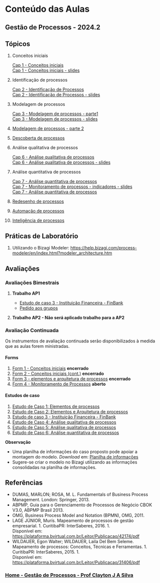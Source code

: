 # Conteúdo das Aulas  

## Gestão de Processos - 2024.2

## Tópicos

1. Conceitos iniciais

   [Cap 1 - Conceitos iniciais](gestao_processos_aulas/gestao_processos_cap1.md)  
   [Cap 1 - Conceitos iniciais - slides](gestao_processos_aulas/gestao_processos_cap1.pdf)

2. Identificação de processos

   [Cap 2 - Identificação de Processos](gestao_processos_aulas/gestao_processos_cap2.md)  
   [Cap 2 - Identificação de Processos - slides](gestao_processos_aulas/gestao_processos_cap2.pdf)

3. Modelagem de processos
    
   [Cap 3 - Modelagem de processos - parte1](gestao_processos_aulas/gestao_processos_cap3.md)  
   [Cap 3 - Modelagem de processos - slides](gestao_processos_aulas/gestao_processos_cap3.pdf)

4. [Modelagem de processos - parte 2](gestao_processos_aulas/gestao_processos_cap4.md)

5. [Descoberta de processos](gestao_processos_aulas/gestao_processos_cap5.md)

6. Análise qualitativa de processos
   
   [Cap 6 - Análise qualitativa de processos](gestao_processos_aulas/gestao_processos_cap6.md)  
   [Cap 6 - Análise qualitativa de processos - slides](gestao_processos_aulas/gestao_processos_cap6.pdf)

7. Análise quantitativa de processos
  
   [Cap 7 - Análise quantitativa de processos](gestao_processos_aulas/gestao_processos_cap7.md)  
   [Cap 7 - Monitoramento de processos - indicadores - slides](gestao_processos_aulas/gestao_processos_cap7_1.pdf)  
   [Cap 7 - Análise quantitativa de processos](gestao_processos_aulas/gestao_processos_cap7_2.pdf)

8.  [Redesenho de processos](gestao_processos_aulas/gestao_processos_cap8.md)

9.  [Automação de processos](gestao_processos_aulas/gestao_processos_cap9.md)

10. [Inteligência de processos](gestao_processos_aulas/gestao_processos_cap10.md)

## Práticas de Laboratório

1. Utilizando o Bizagi Modeler: https://help.bizagi.com/process-modeler/en/index.html?modeler_architecture.htm  

## Avaliações

### Avaliações Bimestrais

1. **Trabalho AP1**

   - [Estudo de caso 3 - Instituição Financeira - FinBank](gestao_processos_aulas/gestao_processos_caso3.md)
   - [Pedido aos grupos](gestao_processos_aulas/gestao_processos_estudo_caso3.md)
   
2. **Trabalho AP2 - Não será aplicado trabalho para a AP2**

### Avaliação Continuada

Os instrumentos de avaliação continuada serão disponibilizados à medida que as aulas forem ministradas. 

#### Forms

1. [Form 1 - Conceitos iniciais](gestao_processos_aulas/gestao_processos_form1.md) **encerrado**
2. [Form 2 - Conceitos iniciais (cont.)](gestao_processos_aulas/gestao_processos_form2.md) **encerrado**
3. [Form 3 - elementos e arquitetura de processos]() **encerrado**
4. [Form 4 - Monitoramento de Processos](https://forms.gle/yckj1Q878qLZw7N39)  **aberto**

#### Estudos de caso

1. [Estudo de Caso 1: Elementos de processos](gestao_processos_aulas/gestao_processos_caso1.md)
2. [Estudo de Caso 2: Elementos e Arquitetura de processos](gestao_processos_aulas/gestao_processos_caso2.md)
3. [Estudo de caso 3 - Instituição Financeira - FinBank](gestao_processos_aulas/gestao_processos_caso3.md) 
4. [Estudo de Caso 4: Análise qualitativa de processos](gestao_processos_aulas/gestao_processos_caso4.md)
5. [Estudo de Caso 5: Análise qualitativa de processos](gestao_processos_aulas/gestao_processos_caso5.md)
6. [Estudo de Caso 6: Análise quantitativa de processos](gestao_processos_aulas/gestao_processos_caso6.md)


**Observação**
- Uma planilha de informações do caso proposto pode apoiar a montagem do modelo. *Download* em: [Planilha de informações](https://1drv.ms/x/s!AsTd8oN7mu8pkt0j5tOA7UikH3pnFg?e=2kv2lj)
- Sugere-se criar o modelo no Bizagi utilizando as informações consolidadas na planilha de informações.

## Referências  

- DUMAS, MARLON; ROSA, M. L. Fundamentals of Business Process Management. London: Springer, 2013.  
- ABPMP, Guia para o Gerenciamento de Processos de Negócio CBOK V3.0, ABPMP Brasil 2013.
- OMG, Business Process Model and Notation (BPMN), OMG, 2011.
- LAGE JÚNIOR, Murís. Mapeamento de processos de gestão empresarial. 1. Curitiba­PR: InterSaberes, 2016. 1.  
Disponível em: https://plataforma.bvirtual.com.br/Leitor/Publicacao/42174/pdf
- WILDAUER, Egon Walter; WILDAUER, Laila Del Bem Seleme. Mapeamento de processos: Conceitos, Técnicas e Ferramentas. 1. Curitiba­PR: InterSaberes, 2015. 1.  
Disponível em: https://plataforma.bvirtual.com.br/Leitor/Publicacao/31406/pdf  

### [Home - Gestão de Processos - Prof Clayton J A Silva](/gestao_processos.md)
